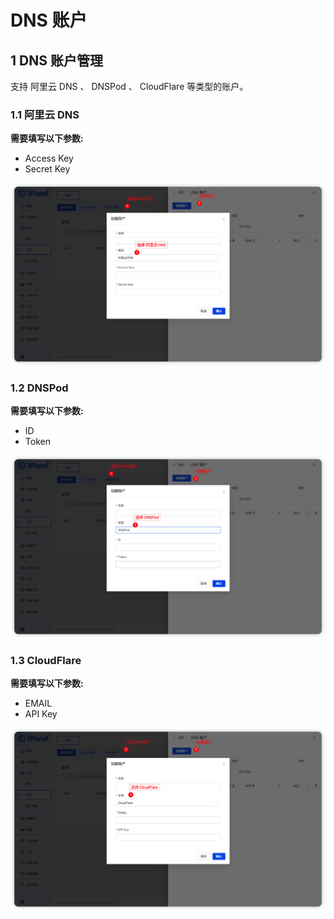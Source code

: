 # DNS 账户

## 1 DNS 账户管理
支持 阿里云 DNS 、 DNSPod 、 CloudFlare 等类型的账户。

### 1.1 阿里云 DNS

**需要填写以下参数:**

- Access Key
- Secret Key

![img.png](../../img/websites/certificate_dns_aliyun.png)

### 1.2 DNSPod

**需要填写以下参数:**

- ID
- Token

![img.png](../../img/websites/certificate_dns_dnspod.png)

### 1.3 CloudFlare

**需要填写以下参数:**

- EMAIL
- API Key

![img.png](../../img/websites/certificate_dns_cloudflare.png)
